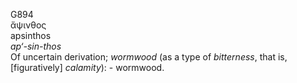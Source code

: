 <body>
  <p>G894<br>  ἄψινθος  <br> apsinthos  <br><i>ap‘-sin-thos </i><br>Of uncertain derivation; <i>wormwood</i> (as a type of <i>bitterness</i>, that is, [figuratively] <i>calamity</i>): - wormwood.<br></p>
 </body>